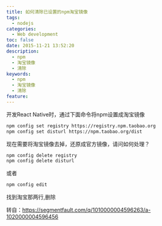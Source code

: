 ```yaml
---
title: 如何清除已设置的npm淘宝镜像
tags:
  - nodejs
categories:
  - Web development
toc: false
date: 2015-11-21 13:52:20
description: 
  - npm
  - 淘宝镜像
  - 清除
keywords:
  - npm
  - 淘宝镜像
  - 清除
feature:
---
```


开发React Native时，通过下面命令将npm设置成淘宝镜像
``` bash
npm config set registry https://registry.npm.taobao.org
npm config set disturl https://npm.taobao.org/dist
```
现在需要将淘宝镜像去掉，还原成官方镜像，请问如何处理？

``` bash
npm config delete registry
npm config delete disturl
```
或者 
``` bash
npm config edit 
```
找到淘宝那两行,删除

转自：https://segmentfault.com/q/1010000004596263/a-1020000004596456
